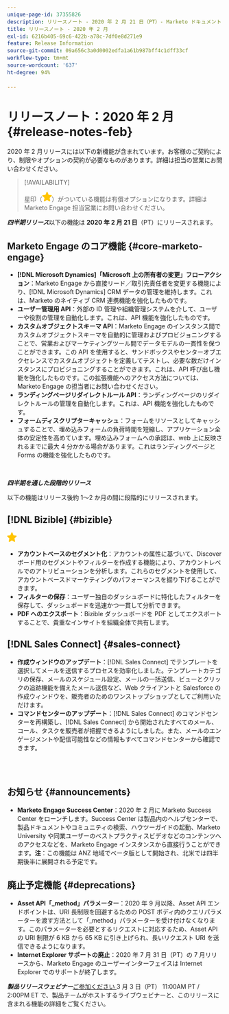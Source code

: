 ```yaml
---
unique-page-id: 37355826
description: リリースノート - 2020 年 2 月 21 日（PT）- Marketo ドキュメント - 製品ドキュメント
title: リリースノート - 2020 年 2 月
exl-id: 6216b405-69c6-422b-a78c-7df0e8d271e9
feature: Release Information
source-git-commit: 09a656c3a0d0002edfa1a61b987bff4c1dff33cf
workflow-type: tm+mt
source-wordcount: '637'
ht-degree: 94%

---
```


# リリースノート：2020 年 2 月 {#release-notes-feb}

2020 年 2 月リリースには以下の新機能が含まれています。お客様のご契約により、制限やオプションの契約が必要なものがあります。詳細は担当の営業にお問い合わせください。

>[!AVAILABILITY]
>
>星印（![（星印）](assets/yellow-star.png)）がついている機能は有償オプションになります。詳細は Marketo Engage 担当営業にお問い合わせください。

**_四半期リリース_**&#x200B;以下の機能は **2020 年 2 月 21 日**（PT）にリリースされます。

## Marketo Engage のコア機能 {#core-marketo-engage}

* **[!DNL Microsoft Dynamics]「Microsoft 上の所有者の変更」フローアクション**：Marketo Engage から直接リード／取引先責任者を変更する機能により、[!DNL Microsoft Dynamics] CRM データの管理を維持します。これは、Marketo のネイティブ CRM 連携機能を強化したものです。
* **ユーザー管理用 API**：外部の ID 管理や組織管理システムを介して、ユーザーや役割の管理を自動化します。これは、API 機能を強化したものです。
* **カスタムオブジェクトスキーマ API**：Marketo Engage のインスタンス間でカスタムオブジェクトスキーマを自動的に管理およびプロビジョニングすることで、営業およびマーケティングツール間でデータモデルの一貫性を保つことができます。この API を使用すると、サンドボックスやセンターオブエクセレンスでカスタムオブジェクトを定義してテストし、必要な数だけインスタンスにプロビジョニングすることができます。これは、API 呼び出し機能を強化したものです。この拡張機能へのアクセス方法については、Marketo Engage の担当者にお問い合わせください。
* **ランディングページリダイレクトルール API**：ランディングページのリダイレクトルールの管理を自動化します。これは、API 機能を強化したものです。
* **フォームディスクリプターキャッシュ**：フォームをリソースとしてキャッシュすることで、埋め込みフォームの負荷時間を短縮し、アプリケーション全体の安定性を高めています。埋め込みフォームへの承認は、web 上に反映されるまでに最大 4 分かかる場合があります。これはランディングページと Forms の機能を強化したものです。

<br> 

**_四半期を通した段階的リリース_**

以下の機能はリリース後約 1～2 か月の間に段階的にリリースされます。

## [!DNL Bizible] {#bizible}

![（星印）](assets/yellow-star.png)

* **アカウントベースのセグメント化**：アカウントの属性に基づいて、Discover ボード用のセグメントやフィルターを作成する機能により、アカウントレベルでのアトリビューションを分析します。これらのセグメントを使用して、アカウントベースドマーケティングのパフォーマンスを掘り下げることができます。
* **フィルターの保存**：ユーザー独自のダッシュボードに特化したフィルターを保存して、ダッシュボードを迅速かつ一貫して分析できます。
* **PDF へのエクスポート**：Bizible ダッシュボードを PDF としてエクスポートすることで、貴重なインサイトを組織全体で共有します。

## [!DNL Sales Connect] {#sales-connect}

* **作成ウィンドウのアップデート**：[!DNL Sales Connect] でテンプレートを選択してメールを送信するプロセスを効率化しました。テンプレートカテゴリの保存、メールのスケジュール設定、メールの一括送信、ビューとクリックの追跡機能を備えたメール送信など、Web クライアントと Salesforce の作成ウィンドウを、販売者のためのワンストップショップとしてご利用いただけます。
* **コマンドセンターのアップデート**：[!DNL Sales Connect] のコマンドセンターを再構築し、[!DNL Sales Connect] から開始されたすべてのメール、コール、タスクを販売者が把握できるようにしました。また、メールのエンゲージメントや配信可能性などの情報もすべてコマンドセンターから確認できます。

<br> 

## お知らせ {#announcements}

* **Marketo Engage Success Center**：2020 年 2 月に Marketo Success Center をローンチします。Success Center は製品内のヘルプセンターで、製品ドキュメントやコミュニティの検索、ハウツーガイドの起動、Marketo University や同業ユーザーのベストプラクティスビデオなどのコンテンツへのアクセスなどを、Marketo Engage インスタンスから直接行うことができます。**注**：この機能は ANZ 地域でベータ版として開始され、北米では四半期後半に展開される予定です。

## 廃止予定機能 {#deprecations}

* **Asset API「_method」パラメーター**：2020 年 9 月以降、Asset API エンドポイントは、URI 長制限を回避するための POST ボディ内のクエリパラメーターを渡す方法として「_method」パラメーターを受け付けなくなります。このパラメーターを必要とするリクエストに対応するため、Asset API の URI 制限が 6 KB から 65 KB に引き上げられ、長いリクエスト URI を送信できるようになります。
* **Internet Explorer サポートの廃止**：2020 年 7 月 31 日（PT）の 7 月リリースから、Marketo Engage のユーザーインターフェイスは Internet Explorer でのサポートが終了します。

**_製品リリースウェビナー_**&#x200B;[ ご参加ください ](https://engage.marketo.com/Jan_Feb_20_Release_Webinar_Registration.html)3 月 3 日（PT） 11:00AM PT / 2:00PM ET で、製品チームがホストするライブウェビナーと、このリリースに含まれる機能の詳細をご覧ください。
